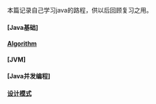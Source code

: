 本篇记录自己学习java的路程，供以后回顾复习之用。

#### [Java基础]
#### [Algorithm](https://github.com/wyjie0/Algorithm/issues/9)
#### [JVM]
#### [Java并发编程]
#### [设计模式](https://github.com/wyjie0/Algorithm/issues/12)


